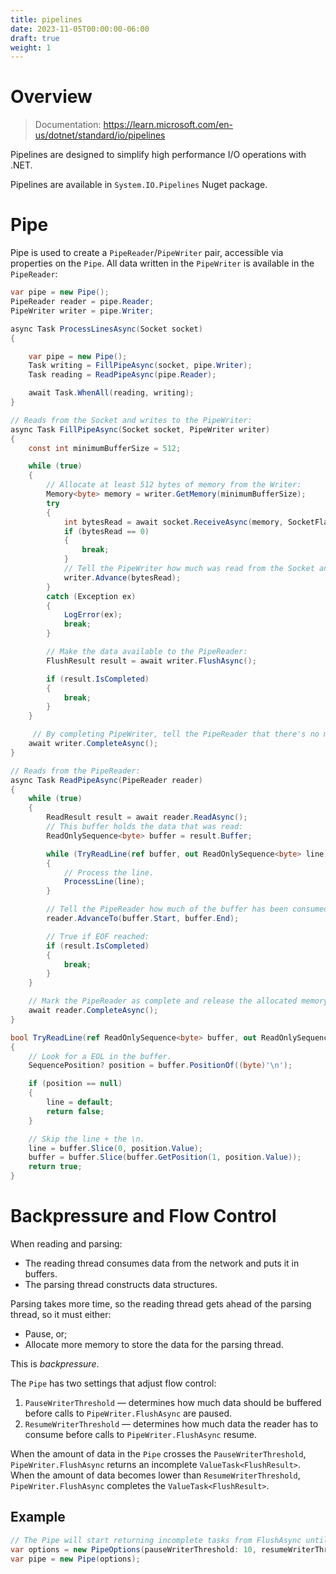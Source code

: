 ```yaml
---
title: pipelines
date: 2023-11-05T00:00:00-06:00
draft: true
weight: 1
---
```


# Overview
> Documentation: https://learn.microsoft.com/en-us/dotnet/standard/io/pipelines

Pipelines are designed to simplify high performance I/O operations with .NET.

Pipelines are available in `System.IO.Pipelines` Nuget package.

# Pipe
Pipe is used to create a `PipeReader`/`PipeWriter` pair, accessible via properties on the `Pipe`. All data written in the `PipeWriter` is available in the `PipeReader`:
```cs
var pipe = new Pipe();
PipeReader reader = pipe.Reader;
PipeWriter writer = pipe.Writer;
```

```cs
async Task ProcessLinesAsync(Socket socket)
{

    var pipe = new Pipe();
    Task writing = FillPipeAsync(socket, pipe.Writer);
    Task reading = ReadPipeAsync(pipe.Reader);

    await Task.WhenAll(reading, writing);
}

// Reads from the Socket and writes to the PipeWriter:
async Task FillPipeAsync(Socket socket, PipeWriter writer)
{
    const int minimumBufferSize = 512;

    while (true)
    {
        // Allocate at least 512 bytes of memory from the Writer:
        Memory<byte> memory = writer.GetMemory(minimumBufferSize);
        try
        {
            int bytesRead = await socket.ReceiveAsync(memory, SocketFlags.None);
            if (bytesRead == 0)
            {
                break;
            }
            // Tell the PipeWriter how much was read from the Socket and written to the buffer:
            writer.Advance(bytesRead);
        }
        catch (Exception ex)
        {
            LogError(ex);
            break;
        }

        // Make the data available to the PipeReader:
        FlushResult result = await writer.FlushAsync();

        if (result.IsCompleted)
        {
            break;
        }
    }

     // By completing PipeWriter, tell the PipeReader that there's no more data coming.
    await writer.CompleteAsync();
}

// Reads from the PipeReader:
async Task ReadPipeAsync(PipeReader reader)
{
    while (true)
    {
        ReadResult result = await reader.ReadAsync();
        // This buffer holds the data that was read:
        ReadOnlySequence<byte> buffer = result.Buffer;

        while (TryReadLine(ref buffer, out ReadOnlySequence<byte> line))
        {
            // Process the line.
            ProcessLine(line);
        }

        // Tell the PipeReader how much of the buffer has been consumed and examined:
        reader.AdvanceTo(buffer.Start, buffer.End);

        // True if EOF reached:
        if (result.IsCompleted)
        {
            break;
        }
    }

    // Mark the PipeReader as complete and release the allocated memory:
    await reader.CompleteAsync();
}

bool TryReadLine(ref ReadOnlySequence<byte> buffer, out ReadOnlySequence<byte> line)
{
    // Look for a EOL in the buffer.
    SequencePosition? position = buffer.PositionOf((byte)'\n');

    if (position == null)
    {
        line = default;
        return false;
    }

    // Skip the line + the \n.
    line = buffer.Slice(0, position.Value);
    buffer = buffer.Slice(buffer.GetPosition(1, position.Value));
    return true;
}
```

# Backpressure and Flow Control
When reading and parsing:
* The reading thread consumes data from the network and puts it in buffers.
* The parsing thread constructs data structures.

Parsing takes more time, so the reading thread gets ahead of the parsing thread, so it must either:
* Pause, or;
* Allocate more memory to store the data for the parsing thread.

This is *backpressure*.  

The `Pipe` has two settings that adjust flow control:
1. `PauseWriterThreshold` — determines how much data should be buffered before calls to `PipeWriter.FlushAsync` are paused.
2. `ResumeWriterThreshold` — determines how much data the reader has to consume before calls to `PipeWriter.FlushAsync` resume.

When the amount of data in the `Pipe` crosses the `PauseWriterThreshold`, `PipeWriter.FlushAsync` returns an incomplete `ValueTask<FlushResult>`.
When the amount of data becomes lower than `ResumeWriterThreshold`, `PipeWriter.FlushAsync` completes the `ValueTask<FlushResult>`.

## Example
```cs
// The Pipe will start returning incomplete tasks from FlushAsync until the reader examines at least 5 bytes:
var options = new PipeOptions(pauseWriterThreshold: 10, resumeWriterThreshold: 5);
var pipe = new Pipe(options);
```